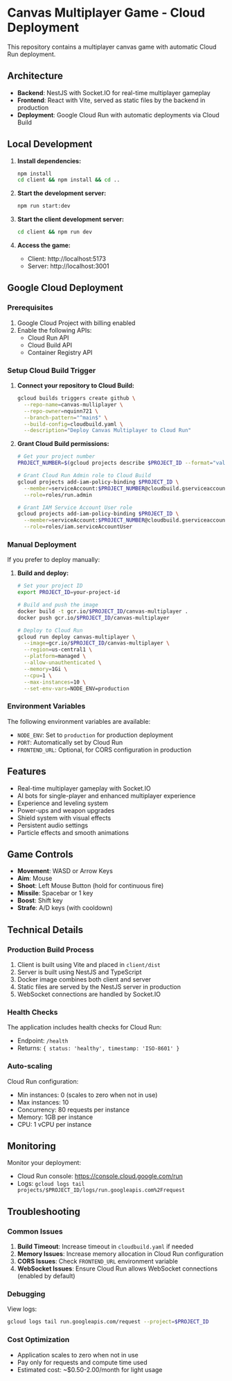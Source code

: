 # Canvas Multiplayer Game - Cloud Deployment

This repository contains a multiplayer canvas game with automatic Cloud Run deployment.

## Architecture

- **Backend**: NestJS with Socket.IO for real-time multiplayer gameplay
- **Frontend**: React with Vite, served as static files by the backend in production
- **Deployment**: Google Cloud Run with automatic deployments via Cloud Build

## Local Development

1. **Install dependencies:**

   ```bash
   npm install
   cd client && npm install && cd ..
   ```

2. **Start the development server:**

   ```bash
   npm run start:dev
   ```

3. **Start the client development server:**

   ```bash
   cd client && npm run dev
   ```

4. **Access the game:**
   - Client: http://localhost:5173
   - Server: http://localhost:3001

## Google Cloud Deployment

### Prerequisites

1. Google Cloud Project with billing enabled
2. Enable the following APIs:
   - Cloud Run API
   - Cloud Build API
   - Container Registry API

### Setup Cloud Build Trigger

1. **Connect your repository to Cloud Build:**

   ```bash
   gcloud builds triggers create github \
     --repo-name=canvas-mulliplayer \
     --repo-owner=nquinn721 \
     --branch-pattern="^main$" \
     --build-config=cloudbuild.yaml \
     --description="Deploy Canvas Multiplayer to Cloud Run"
   ```

2. **Grant Cloud Build permissions:**

   ```bash
   # Get your project number
   PROJECT_NUMBER=$(gcloud projects describe $PROJECT_ID --format="value(projectNumber)")

   # Grant Cloud Run Admin role to Cloud Build
   gcloud projects add-iam-policy-binding $PROJECT_ID \
     --member=serviceAccount:$PROJECT_NUMBER@cloudbuild.gserviceaccount.com \
     --role=roles/run.admin

   # Grant IAM Service Account User role
   gcloud projects add-iam-policy-binding $PROJECT_ID \
     --member=serviceAccount:$PROJECT_NUMBER@cloudbuild.gserviceaccount.com \
     --role=roles/iam.serviceAccountUser
   ```

### Manual Deployment

If you prefer to deploy manually:

1. **Build and deploy:**

   ```bash
   # Set your project ID
   export PROJECT_ID=your-project-id

   # Build and push the image
   docker build -t gcr.io/$PROJECT_ID/canvas-multiplayer .
   docker push gcr.io/$PROJECT_ID/canvas-multiplayer

   # Deploy to Cloud Run
   gcloud run deploy canvas-multiplayer \
     --image=gcr.io/$PROJECT_ID/canvas-multiplayer \
     --region=us-central1 \
     --platform=managed \
     --allow-unauthenticated \
     --memory=1Gi \
     --cpu=1 \
     --max-instances=10 \
     --set-env-vars=NODE_ENV=production
   ```

### Environment Variables

The following environment variables are available:

- `NODE_ENV`: Set to `production` for production deployment
- `PORT`: Automatically set by Cloud Run
- `FRONTEND_URL`: Optional, for CORS configuration in production

## Features

- Real-time multiplayer gameplay with Socket.IO
- AI bots for single-player and enhanced multiplayer experience
- Experience and leveling system
- Power-ups and weapon upgrades
- Shield system with visual effects
- Persistent audio settings
- Particle effects and smooth animations

## Game Controls

- **Movement**: WASD or Arrow Keys
- **Aim**: Mouse
- **Shoot**: Left Mouse Button (hold for continuous fire)
- **Missile**: Spacebar or 1 key
- **Boost**: Shift key
- **Strafe**: A/D keys (with cooldown)

## Technical Details

### Production Build Process

1. Client is built using Vite and placed in `client/dist`
2. Server is built using NestJS and TypeScript
3. Docker image combines both client and server
4. Static files are served by the NestJS server in production
5. WebSocket connections are handled by Socket.IO

### Health Checks

The application includes health checks for Cloud Run:

- Endpoint: `/health`
- Returns: `{ status: 'healthy', timestamp: 'ISO-8601' }`

### Auto-scaling

Cloud Run configuration:

- Min instances: 0 (scales to zero when not in use)
- Max instances: 10
- Concurrency: 80 requests per instance
- Memory: 1GB per instance
- CPU: 1 vCPU per instance

## Monitoring

Monitor your deployment:

- Cloud Run console: https://console.cloud.google.com/run
- Logs: `gcloud logs tail projects/$PROJECT_ID/logs/run.googleapis.com%2Frequest`

## Troubleshooting

### Common Issues

1. **Build Timeout**: Increase timeout in `cloudbuild.yaml` if needed
2. **Memory Issues**: Increase memory allocation in Cloud Run configuration
3. **CORS Issues**: Check `FRONTEND_URL` environment variable
4. **WebSocket Issues**: Ensure Cloud Run allows WebSocket connections (enabled by default)

### Debugging

View logs:

```bash
gcloud logs tail run.googleapis.com/request --project=$PROJECT_ID
```

### Cost Optimization

- Application scales to zero when not in use
- Pay only for requests and compute time used
- Estimated cost: ~$0.50-2.00/month for light usage
